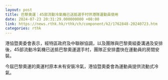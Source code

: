 ```yaml
---
layout: post
title: 巴黎奧運｜45部流動冷氣機已送抵選手村供港隊運動員使用
date: 2024-07-23 20:31:29.000000000 +08:00
link: https://news.rthk.hk/rthk/ch/component/k2/1762848-20240723.htm
categories: rthk
---
```


港協暨奧委會表示，經特區政府及中聯辦協調，以及團隊與巴黎奧組委溝通及安排後，45部流動冷氣機已送抵巴黎奧運選手村，團隊正安排盡快在運動員的房間安裝。

今屆巴黎奧運的奧運村原本未有安裝冷氣，港協暨奧委會為運動員提供流動式冷氣。
